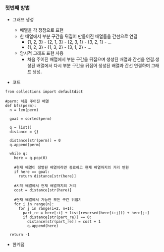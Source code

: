 ### 첫번째 방법
- 그래프 생성
   - 배열을 각 정점으로 표현
   - 한 배열에서 부분 구간을 뒤집어 만들어진 배열들을 간선으로 연결
     - {1, 2, 3} - {2, 1, 3} - {2, 3, 1} - {3, 2, 1} - ...
     - {1, 2, 3} - {1, 3, 2} - {3, 1, 2} - ...
   - 암시적 그래프 표현 사용  
     - 처음 주어진 배열에서 부분 구간을 뒤집으며 생성된 배열과 간선을 연결.생성된 배열에서 다시 부분 구간을 뒤집어 생성된 배열과 간선 연결하며 그래프 생성.

- 코드 
```
from collections import defaultdict

#perm: 처음 주어진 배열
def bfs(perm):
  n = len(perm)
  
  goal = sorted(perm)
  
  q = list()
  distance = {}
  
  distance[str(perm)] = 0
  q.append(perm)
  
  while q:
    here = q.pop(0)
    
    #현재 배열이 정렬된 배열이라면 종료하고 현재 배열까지의 거리 반환
    if here == goal:
      return distance[str(here)]
    
    #시작 배열에서 현재 배열까지의 거리
    cost = distance[str(here)]
    
    #현재 배열에서 가능한 모든 구간 뒤집기
    for i in range(n):
      for j in range(i+2, n+1):
        part_re = here[:i] + list(reversed(here[i:j])) + here[j:]
        if distance[str(part_re)] == 0:
          distance[str(part_re)] = cost + 1
          q.append(here)
          
  return -1 
```

- 한계점 
